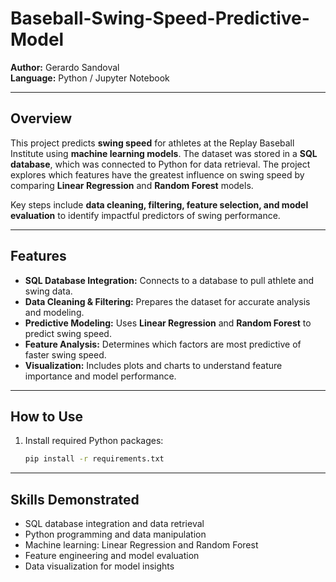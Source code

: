 # Baseball-Swing-Speed-Predictive-Model

**Author:** Gerardo Sandoval  
**Language:** Python / Jupyter Notebook  

---

## Overview

This project predicts **swing speed** for athletes at the Replay Baseball Institute using **machine learning models**. The dataset was stored in a **SQL database**, which was connected to Python for data retrieval. The project explores which features have the greatest influence on swing speed by comparing **Linear Regression** and **Random Forest** models.  

Key steps include **data cleaning, filtering, feature selection, and model evaluation** to identify impactful predictors of swing performance.

---

## Features

- **SQL Database Integration:** Connects to a database to pull athlete and swing data.  
- **Data Cleaning & Filtering:** Prepares the dataset for accurate analysis and modeling.  
- **Predictive Modeling:** Uses **Linear Regression** and **Random Forest** to predict swing speed.  
- **Feature Analysis:** Determines which factors are most predictive of faster swing speed.  
- **Visualization:** Includes plots and charts to understand feature importance and model performance.  

---

## How to Use

1. Install required Python packages:  
   ```bash
   pip install -r requirements.txt

  ---

## Skills Demonstrated

- SQL database integration and data retrieval
- Python programming and data manipulation
- Machine learning: Linear Regression and Random Forest
- Feature engineering and model evaluation
- Data visualization for model insights
